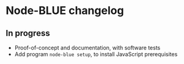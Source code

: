 # Node-BLUE changelog 

## In progress

- Proof-of-concept and documentation, with software tests
- Add program `node-blue setup`, to install JavaScript prerequisites
